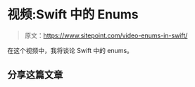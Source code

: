 # 视频:Swift 中的 Enums

> 原文：<https://www.sitepoint.com/video-enums-in-swift/>

在这个视频中，我将谈论 Swift 中的 enums。

## 分享这篇文章